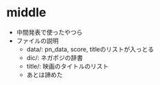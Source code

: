 # middle
- 中間発表で使ったやつら
- ファイルの説明
    - data/: pn_data, score, titleのリストが入っとる
    - dic/: ネガポジの辞書
    - title/: 映画のタイトルのリスト
    - あとは諦めた
